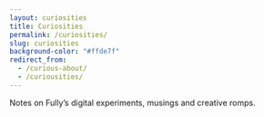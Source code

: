 ```yaml
---
layout: curiosities
title: Curiosities
permalink: /curiosities/
slug: curiosities
background-color: "#ffde7f"
redirect_from:
  - /curious-about/
  - /curiousities/
---
```


Notes on Fully’s digital experiments, musings and creative romps.